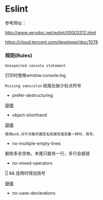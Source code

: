 # Eslint

参考网址：

http://www.verydoc.net/eslint/00003312.html

https://cloud.tencent.com/developer/doc/1078

### 规则(Rules)

`Unexpected console statement`

打印时使用window.console.log



`Missing semicolon` 结尾处缺少标点符号

- prefer-destructuring

[链接](https://cloud.tencent.com/developer/section/1135807)

- object-shorthand

[链接](https://cloud.tencent.com/developer/section/1135798)

```js
使用es6,对于对象的属性名和属性值变量一样时，简写。
```

- no-multiple-empty-lines

删除多余空格，末尾只能有一行，多行会报错

- no-mixed-operators

|| && 连用时得加括号

[链接](http://www.verydoc.net/eslint/00003447.html)

- no-case-declarations
